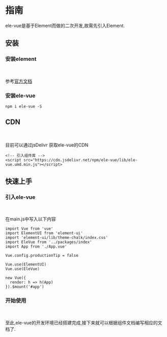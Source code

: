 # 指南
ele-vue是基于Element而做的二次开发,故需先引入Element.
## 安装
### 安装element
<br>

参考[官方文档](https://element.eleme.cn/#/zh-CN/component/installation)
### 安装ele-vue
```
npm i ele-vue -S
```

## CDN  
<br>

目前可以通过jsDelivr 获取ele-vue的CDN
```
<!-- 引入组件库 -->
<script src="https://cdn.jsdelivr.net/npm/ele-vue/lib/ele-vue.umd.min.js"></script>
```
## 快速上手

### 引入ele-vue
<br>

在main.js中写入以下内容
```
import Vue from 'vue'
import ElementUI from 'element-ui'
import 'element-ui/lib/theme-chalk/index.css'
import EleVue from '../packages/index'
import App from './App.vue'

Vue.config.productionTip = false

Vue.use(ElementUI)
Vue.use(EleVue)

new Vue({
  render: h => h(App)
}).$mount('#app')
```
### 开始使用
<br>

至此,ele-vue的开发环境已经搭建完成,接下来就可以根据组件文档编写相应的文档了.